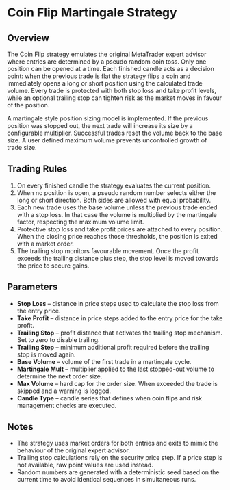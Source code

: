 # Coin Flip Martingale Strategy

## Overview

The Coin Flip strategy emulates the original MetaTrader expert advisor where entries are determined by a pseudo random coin toss. Only one position can be opened at a time. Each finished candle acts as a decision point: when the previous trade is flat the strategy flips a coin and immediately opens a long or short position using the calculated trade volume. Every trade is protected with both stop loss and take profit levels, while an optional trailing stop can tighten risk as the market moves in favour of the position.

A martingale style position sizing model is implemented. If the previous position was stopped out, the next trade will increase its size by a configurable multiplier. Successful trades reset the volume back to the base size. A user defined maximum volume prevents uncontrolled growth of trade size.

## Trading Rules

1. On every finished candle the strategy evaluates the current position.
2. When no position is open, a pseudo random number selects either the long or short direction. Both sides are allowed with equal probability.
3. Each new trade uses the base volume unless the previous trade ended with a stop loss. In that case the volume is multiplied by the martingale factor, respecting the maximum volume limit.
4. Protective stop loss and take profit prices are attached to every position. When the closing price reaches those thresholds, the position is exited with a market order.
5. The trailing stop monitors favourable movement. Once the profit exceeds the trailing distance plus step, the stop level is moved towards the price to secure gains.

## Parameters

- **Stop Loss** – distance in price steps used to calculate the stop loss from the entry price.
- **Take Profit** – distance in price steps added to the entry price for the take profit.
- **Trailing Stop** – profit distance that activates the trailing stop mechanism. Set to zero to disable trailing.
- **Trailing Step** – minimum additional profit required before the trailing stop is moved again.
- **Base Volume** – volume of the first trade in a martingale cycle.
- **Martingale Mult** – multiplier applied to the last stopped-out volume to determine the next order size.
- **Max Volume** – hard cap for the order size. When exceeded the trade is skipped and a warning is logged.
- **Candle Type** – candle series that defines when coin flips and risk management checks are executed.

## Notes

- The strategy uses market orders for both entries and exits to mimic the behaviour of the original expert advisor.
- Trailing stop calculations rely on the security price step. If a price step is not available, raw point values are used instead.
- Random numbers are generated with a deterministic seed based on the current time to avoid identical sequences in simultaneous runs.
